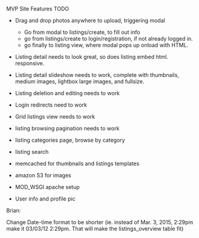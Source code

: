 MVP Site Features TODO

- Drag and drop photos anywhere to upload, triggering modal
	- Go from modal to listings/create, to fill out info
	- go from listings/create to login/registration, if not already logged in.
	- go finally to listing view, where modal pops up onload with HTML.

- Listing detail needs to look great, so does listing embed html. responsive.
- Listing detail slideshow needs to work, complete with thumbnails, medium images, lightbox large images, and fullsize.
- Listing deletion and editing needs to work
- Login redirects need to work
- Grid listings view needs to work
- listing browsing pagination needs to work
- listing categories page, browse by category
- listing search
- memcached for thumbnails and listings templates
- amazon S3 for images
- MOD_WSGI apache setup
- User info and profile pic

Brian:

Change Date-time format to be shorter (ie. instead of Mar. 3, 2015, 2:29pm make it 03/03/12 2:29pm. That will make the listings_overview table fit)